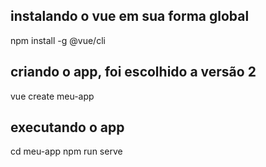 ## instalando o vue em sua forma global
npm install -g @vue/cli

## criando o app, foi escolhido a versão 2
vue create meu-app

## executando o app
cd meu-app
npm run serve